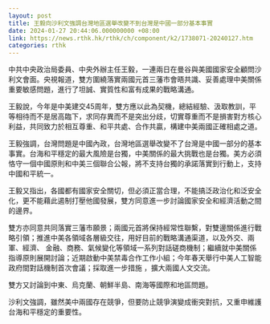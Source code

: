 ```yaml
---
layout: post
title: 王毅向沙利文強調台灣地區選舉改變不到台灣是中國一部分基本事實
date: 2024-01-27 20:44:06.000000000 +08:00
link: https://news.rthk.hk/rthk/ch/component/k2/1738071-20240127.htm
categories: rthk
---
```


中共中央政治局委員、中央外辦主任王毅，一連兩日在曼谷與美國國家安全顧問沙利文會面。央視報道，雙方圍繞落實兩國元首三藩市會晤共識、妥善處理中美關係重要敏感問題，進行了坦誠、實質性和富有成果的戰略溝通。

王毅說，今年是中美建交45周年，雙方應以此為契機，總結經驗、汲取教訓，平等相待而不是居高臨下，求同存異而不是突出分歧，切實尊重而不是損害對方核心利益，共同致力於相互尊重、和平共處、合作共贏，構建中美兩國正確相處之道。

王毅強調，台灣問題是中國內政，台灣地區選舉改變不了台灣是中國一部分的基本事實。台海和平穩定的最大風險是台獨，中美關係的最大挑戰也是台獨。美方必須恪守一個中國原則和中美三個聯合公報，將不支持台獨的承諾落實到行動上，支持中國和平統一。

王毅又指出，各國都有國家安全關切，但必須正當合理，不能搞泛政治化和泛安全化，更不能藉此遏制打壓他國發展，雙方同意進一步討論國家安全和經濟活動之間的邊界。

雙方亦同意共同落實三藩市願景；兩國元首將保持經常性聯繫，對雙邊關係進行戰略引領；推進中美各領域各層級交往，用好目前的戰略溝通渠道，以及外交、兩軍、經濟、 金融、商務、氣候變化等領域一系列對話磋商機制；繼續就中美關係指導原則展開討論；近期啟動中美禁毒合作工作小組；今年春天舉行中美人工智能政府間對話機制首次會議；採取進一步措施 ，擴大兩國人文交流。

雙方又討論到中東、烏克蘭、朝鮮半島、南海等國際和地區問題。

沙利文強調，雖然美中兩國存在競爭，但要防止競爭演變成衝突對抗，又重申維護台海和平穩定的重要性。
